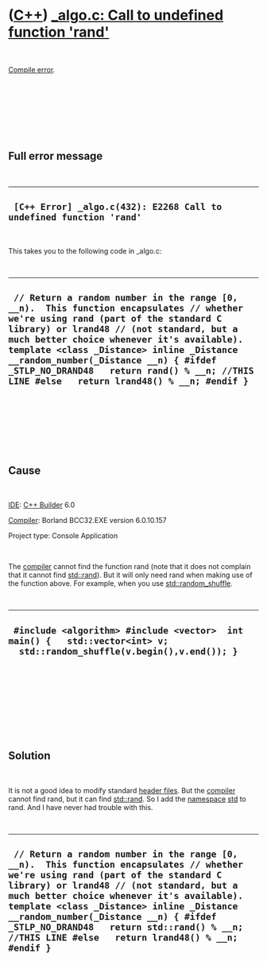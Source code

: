 
 

 

 

 

 

([C++](Cpp.md)) [\_algo.c: Call to undefined function 'rand'](CppCompileError_algoCcallToUndefinedFunctionRand.md)
====================================================================================================================

 

[Compile error](CppCompileError.md).

 

 

 

 

Full error message
------------------

 

  ----------------------------------------------------------------------
  ` [C++ Error] _algo.c(432): E2268 Call to undefined function 'rand'`
  ----------------------------------------------------------------------

 

This takes you to the following code in \_algo.c:

 

  ----------------------------------------------------------------------------------------------------------------------------------------------------------------------------------------------------------------------------------------------------------------------------------------------------------------------------------------------------------------------------------------------------------------
  ` // Return a random number in the range [0, __n).  This function encapsulates // whether we're using rand (part of the standard C library) or lrand48 // (not standard, but a much better choice whenever it's available).  template <class _Distance> inline _Distance __random_number(_Distance __n) { #ifdef _STLP_NO_DRAND48   return rand() % __n; //THIS LINE #else   return lrand48() % __n; #endif }`
  ----------------------------------------------------------------------------------------------------------------------------------------------------------------------------------------------------------------------------------------------------------------------------------------------------------------------------------------------------------------------------------------------------------------

 

 

 

 

Cause
-----

 

[IDE](CppIde.md): [C++ Builder](CppBuilder.md) 6.0

[Compiler](CppCompiler.md): Borland BCC32.EXE version 6.0.10.157

Project type: Console Application

 

The [compiler](CppCompiler.md) cannot find the function rand (note that
it does not complain that it cannot find [std::rand](CppRand.md)). But
it will only need rand when making use of the function above. For
example, when you use [std::random\_shuffle](CppRandom_shuffle.md).

 

  ---------------------------------------------------------------------------------------------------------------------------
  ` #include <algorithm> #include <vector>  int main() {   std::vector<int> v;   std::random_shuffle(v.begin(),v.end()); }`
  ---------------------------------------------------------------------------------------------------------------------------

 

 

 

 

 

Solution
--------

 

It is not a good idea to modify standard [header
files](CppHeaderFile.md). But the [compiler](CppCompiler.md) cannot
find rand, but it can find [std::rand](CppRand.md). So I add the
[namespace](CppNamespace.md) [std](CppStd.md) to rand. And I have
never had trouble with this.

 

  ----------------------------------------------------------------------------------------------------------------------------------------------------------------------------------------------------------------------------------------------------------------------------------------------------------------------------------------------------------------------------------------------------------------------
  ` // Return a random number in the range [0, __n).  This function encapsulates // whether we're using rand (part of the standard C library) or lrand48 // (not standard, but a much better choice whenever it's available).   template <class _Distance> inline _Distance __random_number(_Distance __n) { #ifdef _STLP_NO_DRAND48   return std::rand() % __n; //THIS LINE #else   return lrand48() % __n; #endif }`
  ----------------------------------------------------------------------------------------------------------------------------------------------------------------------------------------------------------------------------------------------------------------------------------------------------------------------------------------------------------------------------------------------------------------------

 

 

 

 

 

 

